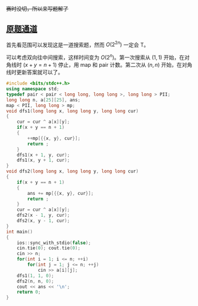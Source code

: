 ~~赛时没切，所以来写题解了~~

## [原题通道](https://atcoder.jp/contests/abc271/tasks/abc271_f)

首先看范围可以发现这是一道搜索题，然而 $O(2^{2n})$ 一定会 T。  

可以考虑双向往中间搜索，这样时间变为 $O(2^n)$。第一次搜索从 $(1,1)$ 开始，在对角线时 $(x+y=n+1)$ 停止，用 map 和 pair 计数。第二次从 $(n,n)$ 开始，在对角线时更新答案就可以了。

```cpp
#include <bits/stdc++.h>
using namespace std;
typedef pair < pair < long long, long long >, long long > PII;
long long n, a[25][25], ans;
map < PII, long long > mp;
void dfs1(long long x, long long y, long long cur)
{
	cur = cur ^ a[x][y];
	if(x + y == n + 1)
	{
		++mp[{{x, y}, cur}];
		return ;
	}
	dfs1(x + 1, y, cur);
	dfs1(x, y + 1, cur);
}
void dfs2(long long x, long long y, long long cur)
{
	if(x + y == n + 1)
	{
		ans += mp[{{x, y}, cur}];
		return ;
	}
	cur = cur ^ a[x][y];
	dfs2(x - 1, y, cur);
	dfs2(x, y - 1, cur);
}
int main()
{
	ios::sync_with_stdio(false);
	cin.tie(0); cout.tie(0);
	cin >> n;
	for(int i = 1; i <= n; ++i)
		for(int j = 1; j <= n; ++j)
			cin >> a[i][j];
	dfs1(1, 1, 0);
	dfs2(n, n, 0);
	cout << ans << '\n';
	return 0;
}
```